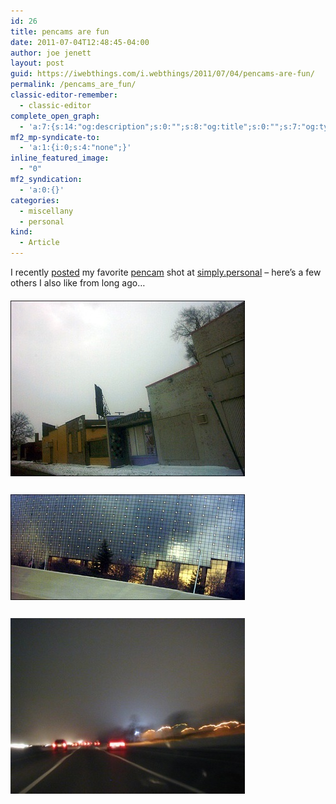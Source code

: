 ```yaml
---
id: 26
title: pencams are fun
date: 2011-07-04T12:48:45-04:00
author: joe jenett
layout: post
guid: https://iwebthings.com/i.webthings/2011/07/04/pencams-are-fun/
permalink: /pencams_are_fun/
classic-editor-remember:
  - classic-editor
complete_open_graph:
  - 'a:7:{s:14:"og:description";s:0:"";s:8:"og:title";s:0:"";s:7:"og:type";s:0:"";s:12:"twitter:card";s:7:"summary";s:15:"twitter:creator";s:0:"";s:19:"twitter:description";s:0:"";s:8:"og:image";s:0:"";}'
mf2_mp-syndicate-to:
  - 'a:1:{i:0;s:4:"none";}'
inline_featured_image:
  - "0"
mf2_syndication:
  - 'a:0:{}'
categories:
  - miscellany
  - personal
kind:
  - Article
---
```

I recently [posted](http://bulltown.com/simply.personal/firstfull/) my favorite [pencam](http://jenett.org/photo/?p=pencam) shot at [simply.personal](http://bulltown.com/simply.personal/) – here&#8217;s a few others I also like from long ago&#8230;

[<img style="border: none; margin: 6px 0;" src="/images/always_seeking_375.jpg" alt="always seeking" />](http://jenett.org/photo/?p=image/always_seeking)

[<img style="border: none; margin: 6px 0;" src="/images/pencam_experimental_3_375.jpg" alt="pencam experimental (3)" />](http://jenett.org/photo/?p=image/pencam_experimental_3)

[<img style="border: none; margin: 6px 0;" src="/images/journey_375.jpg" alt="journey" />](http://jenett.org/photo/?p=image/journey)